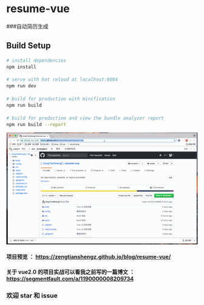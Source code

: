 # resume-vue

###自动简历生成

>  

## Build Setup

``` bash
# install dependencies
npm install

# serve with hot reload at localhost:8084
npm run dev

# build for production with minification
npm run build

# build for production and view the bundle analyzer report
npm run build --report
```

![](./demo3.gif)

#### 项目预览 ： https://zengtianshengz.github.io/blog/resume-vue/

#### 关于 vue2.0 的项目实战可以看我之前写的一篇博文 ： https://segmentfault.com/a/1190000008209734

### 欢迎 star 和 issue
